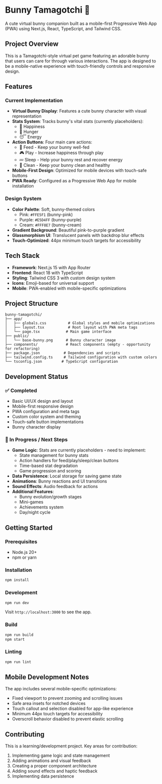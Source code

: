 # Bunny Tamagotchi 🐰

A cute virtual bunny companion built as a mobile-first Progressive Web App (PWA) using Next.js, React, TypeScript, and Tailwind CSS.

## Project Overview

This is a Tamagotchi-style virtual pet game featuring an adorable bunny that users can care for through various interactions. The app is designed to be a mobile-native experience with touch-friendly controls and responsive design.

## Features

### Current Implementation
- **Virtual Bunny Display**: Features a cute bunny character with visual representation
- **Stats System**: Tracks bunny's vital stats (currently placeholders):
  - 💖 Happiness
  - 🍕 Hunger  
  - 😴 Energy
- **Action Buttons**: Four main care actions:
  - 🥕 Feed - Keep your bunny well-fed
  - 🎮 Play - Increase happiness through play
  - 💤 Sleep - Help your bunny rest and recover energy
  - 🧼 Clean - Keep your bunny clean and healthy
- **Mobile-First Design**: Optimized for mobile devices with touch-safe buttons
- **PWA Ready**: Configured as a Progressive Web App for mobile installation

### Design System
- **Color Palette**: Soft, bunny-themed colors
  - Pink: `#FFE5F1` (bunny-pink)
  - Purple: `#E5D4FF` (bunny-purple) 
  - Cream: `#FFF8E7` (bunny-cream)
- **Gradient Background**: Beautiful pink-to-purple gradient
- **Glassmorphism UI**: Translucent panels with backdrop blur effects
- **Touch-Optimized**: 44px minimum touch targets for accessibility

## Tech Stack

- **Framework**: Next.js 15 with App Router
- **Frontend**: React 18 with TypeScript
- **Styling**: Tailwind CSS 3 with custom design system
- **Icons**: Emoji-based for universal support
- **Mobile**: PWA-enabled with mobile-specific optimizations

## Project Structure

```
bunny-tamagotchi/
├── app/
│   ├── globals.css          # Global styles and mobile optimizations
│   ├── layout.tsx           # Root layout with PWA meta tags
│   └── page.tsx            # Main game interface
├── public/
│   └── base-bunny.png      # Bunny character image
├── components/             # React components (empty - opportunity for refactoring)
├── package.json           # Dependencies and scripts
├── tailwind.config.ts     # Tailwind configuration with custom colors
└── tsconfig.json         # TypeScript configuration
```

## Development Status

### ✅ Completed
- Basic UI/UX design and layout
- Mobile-first responsive design
- PWA configuration and meta tags
- Custom color system and theming
- Touch-safe button implementations
- Bunny character display

### 🚧 In Progress / Next Steps
- **Game Logic**: Stats are currently placeholders - need to implement:
  - State management for bunny stats
  - Action handlers for feed/play/sleep/clean buttons
  - Time-based stat degradation
  - Game progression and scoring
- **Data Persistence**: Local storage for saving game state
- **Animations**: Bunny reactions and UI transitions
- **Sound Effects**: Audio feedback for actions
- **Additional Features**: 
  - Bunny evolution/growth stages
  - Mini-games
  - Achievements system
  - Day/night cycle

## Getting Started

### Prerequisites
- Node.js 20+
- npm or yarn

### Installation
```bash
npm install
```

### Development
```bash
npm run dev
```
Visit `http://localhost:3000` to see the app.

### Build
```bash
npm run build
npm start
```

### Linting
```bash
npm run lint
```

## Mobile Development Notes

The app includes several mobile-specific optimizations:
- Fixed viewport to prevent zooming and scrolling issues
- Safe area insets for notched devices
- Touch callout and selection disabled for app-like experience
- Minimum 44px touch targets for accessibility
- Overscroll behavior disabled to prevent elastic scrolling

## Contributing

This is a learning/development project. Key areas for contribution:
1. Implementing game logic and state management
2. Adding animations and visual feedback
3. Creating a proper component architecture
4. Adding sound effects and haptic feedback
5. Implementing data persistence